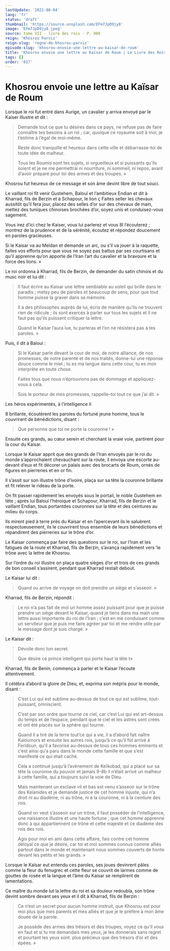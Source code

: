 ```yaml
---
lastUpdate: '2021-08-04'
lang: 'fr'
status: 'draft'
thumbnail: 'https://source.unsplash.com/EFm7JpD9jy8'
image: 'EFm7JpD9jy8.jpeg'
source: tome VII - livre des rois - P. 080
reign: 'Khosrou Parviz'
reign-slug: 'regne-de-khosrou-parviz'
episode-slug: 'khosrou-envoie-une-lettre-au-kaisar-de-roum'
title: 'Khosrou envoie une lettre au Kaïsar de Roum | Le Livre des Rois | Shâhnâmeh'
tags: []
order: '017'
---
```


<!-- LTeX: language=fr -->

# Khosrou envoie une lettre au Kaïsar de Roum

Lorsque le roi fut entré dans Aurige, un cavalier y arriva envoyé par le Kaiser illustre et dit :

> Demande tout ce que tu désires dans ce pays, ne refuse pas de faire connaître tes besoins à un roi ; car, quoique ce royaume soit à moi, je t’estime à l’égal de moi-même.
>
> Reste donc tranquille et heureux dans cette ville et débarrasse-toi de toute idée de malheur.
>
> Tous les Roumis sont tes sujets, si orgueilleux et si puissants qu’ils soient et je ne me permettrai ni nourriture, ni sommeil, ni repos, avant d’avoir préparé pour toi des armes et des troupes. »

Khosrou fut heureux de ce message et son âme devint libre de tout souci.

Le vaillant roi fit venir Gustehem, Balouï et l’ambitieux Endian et dit à Kharrad, fils de Berzin et à Schapour, le lion ç Faites seller les chevaux aussitôt qu’il fera jour, placez des selles d’or sur des chevaux de main, mettez des tuniques chinoises brochées d’or, soyez unis et conduisez-vous sagement.

Vous irez d’ici chez le Kaiser, vous lui parlerez et vous 8l l’écouterez ; montrez de la prudence et de la sérénité, écoutez et répondez doucement en paroles gracieuses.

Si le Kaisar va au Meïdan et demande un arc, ou s’il va jouer à la raquette, faites vos efforts pour que vous ne soyez pas battus par ses courtisans et qu’il apprenne qu’on apporte de l’Iran l’art du cavalier et la bravoure et la force des lions. »

Le roi ordonna à Kharrad, fils de Berzin, de demander du satin chinois et du musc noir et lui dit :

> Il faut écrire au Kaisar une lettre semblable au soleil qui brille dans le paradis ; metsy peu de paroles et beaucoup de sens, pour que tout homme puisse la graver dans sa mémoire.
>
> Il a des philosophes auprès de lui, écris de manière qu’ils ne trouvent rien de ridicule ; ils sont exercés à parler sur tous les sujets et il ne faut pas qu’ils puissent critiquer la lettre.
>
> Quand le Kaisar l’aura lue, tu parleras et l’on ne résistera pas à tes paroles. »

Puis, il dit à Baloui :

> Si le Kaisar parle devant la cour de moi, de notre alliance, de nos promesses, de notre parenté et de nos traités, donne-lui une réponse douce comme le miel ; tu es ma langue dans cette cour, tu es mon interprète en toute chose.
>
> Faites tous que nous n’éprouvions pas de dommage et appliquez-vous à cela.
>
> Sois le porteur de mes promesses, rappelle-toi tout ce que j’ai dit. »

Les héros expérimentés, à l’intelligence il

8 brillante, écoutèrent les paroles du fortuné jeune homme, tous le couvrirent de bénédictions, disant :

> Que personne que toi ne porte la couronne ! »

Ensuite ces grands, au cœur serein et cherchant la vraie voie, partirent pour la cour du Kaisar.

Lorsque le Kaisar apprit que des grands de l’Iran envoyés par le roi du monde s’approchaient chevauchant sur la route, il envoya une escorte au-devant d’eux et fit décorer un palais avec des brocarts de Roum, ornés de figures en pierreries et en or fin.

Il s’assit sur son illustre trône d’ivoire, plaça sur sa tête la couronne brillante et fit relever le rideau de la porte.

On fit passer rapidement les envoyés sous le portail, le noble Gustehem en tête ; après lui Balouï l’héroique et Schapour, Kharrad, fils de Berzin et le vaillant Endian, tous portantdes couronnes sur la tête et des ceintures au milieu du corps.

Ils mirent pied à terre près du Kaisar et en l’apercevant ils le saluèrent respectueusement, ils le couvrirent tous ensemble de leurs bénédictions et répandirent des pierreries sur le trône d’or.

Le Kaisar commença par faire des questions sur le roi, sur l’Iran et les fatigues de la route et Kharrad, fils de Berzin, s’avança rapidement vers ’le trône avec la lettre de Khosrou.

Sur l’ordre du roi illustre on plaça quatre sièges d’or et trois de ces grands de bon conseil s’assirent, pendant que Kharrad restait debout.

Le Kaisar lui dit :

> Quand ou arrive de voyage on doit prendre un siège et s’asseoir. »

Kharrad, fils de Berzin, répondit :

> Le roi n’a pas fait de moi un homme assez puissant pour que je puisse prendre un siège devant le Kaisar, quand je tiens dans ma main une lettre aussi importante du roi de l’Iran ; c’est en me conduisant comme un serviteur que je puis me faire agréer par toi et me rendre utile par le message dont je suis chargé. »

Le Kaisar dit :

> Dévoile donc ton secret.
>
> Que désire ce prince intelligent qui porte haut la tête t»

Kharrad, fils de Benin, commença à parler et le Kaisar l’écoute attentivement.

Il célébra d’abord la gloire de Dieu, et, exprima son mépris pour le monde, disant :

> C’est Lui qui est sublime au-dessus de tout ce qui est sublime, tout-puissant, omniscient.
>
> C’est par son ordre que tourne ce ciel, car c’est Lui qui est art-dessus du temps et de l’espace, pendant que le ciel et les astres sont créés et ont été placés sur la sphère qui tourne.
>
> Quand il a tiré de la terre tout’ce qui a vie, il a d’abord fait naître Kaioumors et ensuite les autres rois, jusqu’à ce qu’il fût arrivé à Feridoun, qu’il a favorisé au-dessus de tous ces hommes éminents et c’est ainsi qu’a paru dans le monde cette famille et que s’est manifesté ce qui était caché.
>
> Cela a continué jusqu’à l’avènement de Keïkobad, qui a placé sur sa tête la couronne du pouvoir et jamais 9-8b il n’élait arrivé un malheur à cette famille, qui a toujours suivi la voie de Dieu.
>
> Mais maintenant un esclave vil et bas est venu s’asseoir sur le trône des Keïanides et je demande justice de cet homme injuste, qui n’a droit ni au diadème, ni au trône, ni à la couronne, ni à la ceinture des rois.
>
> Quand on veut s’asseoir sur un trône, il faut posséder de l’intelligence, une naissance illustre et une haute fortune ; que cet homme apprenne donc à qui appartiennent ce trône et cette majesté et ce diadème des rois des rois.
>
> Agis pour moi en ami dans cette affaire, fais contre cet homme déloyal ce que je désire, car toi et moi sommes connus comme alliés partout dans le monde et maintenant nous sommes couverts de honte devant les petits et les grands. »

Lorsque le Kaïsar eut entendu ces paroles, ses joues devinrent pâles comme la fleur du fenugrec et cette fleur se couvrit de larmes comme de gouttes de rosée et la langue et l’âme du Kaisar se remplirent de lamentations.

Ce maître du monde lut la lettre du roi et sa douleur redoubla, son trône devint sombre devant ses yeux et il dit à Kharrad, fils de Berzin :

> Ce n’est un secret pour aucun homme instruit, que Khosrou est pour moi plus que mes parents et mes alliés et que je le préfère à mon âme douée de la parole.
>
> Je possède des armes des trésors et des troupes, voyez ce qu’il vous en faut et si tu me demandais mes yeux, je les donnerais sans regret et pourtant les yeux sont. plus précieux que des trésors d’or et des épées. »
